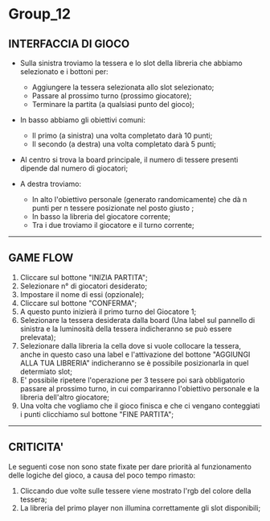 # Group_12


## INTERFACCIA DI GIOCO
- Sulla sinistra troviamo la tessera e lo slot della libreria che abbiamo selezionato e i bottoni per:
  -  Aggiungere la tessera selezionata allo slot selezionato;
  -  Passare al prossimo turno (prossimo giocatore);
  -  Terminare la partita (a qualsiasi punto del gioco);

- In basso abbiamo gli obiettivi comuni:
  -  Il primo (a sinistra) una volta completato darà 10 punti;
  -  Il secondo (a destra) una volta completato darà 5 punti;

- Al centro si trova la board principale, il numero di tessere presenti dipende dal numero di giocatori;

- A destra troviamo:
  - In alto l'obiettivo personale (generato randomicamente) che dà n punti per n tessere posizionate nel posto giusto ;
  - In basso la libreria del giocatore corrente;
  - Tra i due troviamo il giocatore e il turno corrente;

----------------------------------

## GAME FLOW

1. Cliccare sul bottone "INIZIA PARTITA";
2. Selezionare n° di giocatori desiderato; 
3. Impostare il nome di essi (opzionale);
4. Cliccare sul bottone "CONFERMA";
5. A questo punto inizierà il primo turno del Giocatore 1;
6. Selezionare la tessera desiderata dalla board (Una label sul pannello di sinistra e la luminosità della tessera indicheranno se può essere prelevata);
7. Selezionare dalla libreria la cella dove si vuole collocare la tessera, anche in questo caso una label e l'attivazione del bottone "AGGIUNGI ALLA TUA LIBRERIA" indicheranno se è possibile posizionarla in quel determiato slot;
8. E' possibile ripetere l'operazione per 3 tessere poi sarà obbligatorio passare al prossimo turno, in cui compariranno l'obiettivo personale e la libreria dell'altro giocatore;
9. Una volta che vogliamo che il gioco finisca e che ci vengano conteggiati i punti clicchiamo sul bottone "FINE PARTITA";

-----------------------------------

## CRITICITA'

Le seguenti cose non sono state fixate per dare priorità al funzionamento delle logiche del gioco, a causa del poco tempo rimasto:
1. Cliccando due volte sulle tessere viene mostrato l'rgb del colore della tessera;
2. La libreria del primo player non illumina correttamente gli slot disponibili; 
